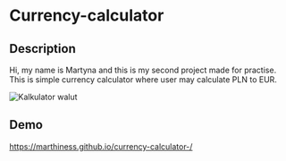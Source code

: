 # Currency-calculator
## Description
Hi, my name is Martyna and this is my second project made for practise. This is simple currency calculator where user may calculate  PLN to EUR.

![Kalkulator walut](https://i.postimg.cc/BJjD88Sd/kalkulator.png)
## Demo
https://marthiness.github.io/currency-calculator-/
